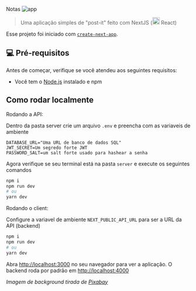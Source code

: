 Notas
![app](https://user-images.githubusercontent.com/41271075/146419210-ff6b6512-24b7-4264-9256-fd9167826158.gif)

> Uma aplicação simples de "post-it" feito com NextJS (<img src="https://upload.wikimedia.org/wikipedia/commons/a/a7/React-icon.svg" alt="React" width="20"/> React) 

Esse projeto foi iniciado com [`create-next-app`](https://github.com/vercel/next.js/tree/canary/packages/create-next-app).

## 💻 Pré-requisitos

Antes de começar, verifique se você atendeu aos seguintes requisitos:

* Você tem o [Node.js](https://nodejs.org/pt-br/download/current/) instalado e npm

## Como rodar localmente

Rodando a API:

Dentro da pasta server crie um arquivo `.env`
e preencha com as variaveis de ambiente
```
DATABASE_URL="Uma URL de banco de dados SQL"
JWT_SECRET=Um segredo forte JWT
PASSWORD_SALT=um salt forte usado para hashear a senha
```
Agora verifique se seu terminal está na pasta `server` e execute os seguintes comandos
```bash
npm i
npm run dev
# ou
yarn dev
```
Rodando o client:

Configure a variavel de ambiente `NEXT_PUBLIC_API_URL` para ser a URL da API (backend)

```bash
npm i
npm run dev
# ou 
yarn dev
```

Abra [http://localhost:3000](http://localhost:3000) no seu navegador para ver a aplicação.
O backend roda por padrão em [http://localhost:4000](http://localhost:4000)

*Imagem de background tirada de [Pixabay](https://pixabay.com/pt/vectors/montanhas-panorama-floresta-1412683/)*
